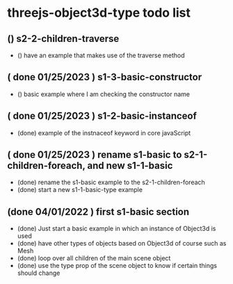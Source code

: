 # threejs-object3d-type todo list

## () s2-2-children-traverse
* () have an example that makes use of the traverse method

## ( done 01/25/2023 ) s1-3-basic-constructor
* () basic example where I am checking the constructor name

## ( done 01/25/2023 ) s1-2-basic-instanceof
* (done) example of the instnaceof keyword in core javaScript

## ( done 01/25/2023 ) rename s1-basic to s2-1-children-foreach, and new s1-1-basic
* (done) rename the s1-basic example to the s2-1-children-foreach
* (done) start a new s1-1-basic-type example

## (done 04/01/2022 ) first s1-basic section
* (done) Just start a basic example in which an instance of Object3d is used
* (done) have other types of objects based on Object3d of course such as Mesh
* (done) loop over all children of the main scene object
* (done) use the type prop of the scene object to know if certain things should change 